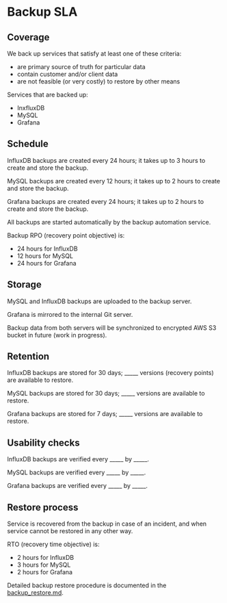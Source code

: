 # Backup SLA

## Coverage

We back up services that satisfy at least one of these criteria:
 - are primary source of truth for particular data
 - contain customer and/or client data
 - are not feasible (or very costly) to restore by other means

Services that are backed up:
 - InxfluxDB
 - MySQL
 - Grafana


## Schedule

InfluxDB backups are created every 24 hours; it takes up to 3 hours to create and store the backup.

MySQL backups are created every 12 hours; it takes up to 2 hours to create and store the backup.

Grafana backups are created every 24 hours; it takes up to 2 hours to create and store the backup.

All backups are started automatically by the backup automation service.

Backup RPO (recovery point objective) is:
 - 24 hours for InfluxDB
 - 12 hours for MySQL
 - 24 hours for Grafana


## Storage

MySQL and InfluxDB backups are uploaded to the backup server.

Grafana is mirrored to the internal Git server.

Backup data from both servers will be synchronized to encrypted AWS S3 bucket in future (work in progress).


## Retention

InfluxDB backups are stored for 30 days; _____ versions (recovery points) are available to restore.

MySQL backups are stored for 30 days; _____ versions are available to restore.

Grafana backups are stored for 7 days; _____ versions are available to restore.


## Usability checks

InfluxDB backups are verified every _____ by _____.

MySQL backups are verified every _____ by _____.

Grafana backups are verified every _____ by _____.


## Restore process

Service is recovered from the backup in case of an incident, and when service cannot be restored in any other way.

RTO (recovery time objective) is:
 - 2 hours for InfluxDB
 - 3 hours for MySQL
 - 2 hours for Grafana

Detailed backup restore procedure is documented in the [backup_restore.md](./backup_restore.md).
